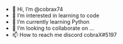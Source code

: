 - 👋 Hi, I’m @cobrax74
- 👀 I’m interested in learning to code
- 🌱 I’m currently learning Python
- 💞️ I’m looking to collaborate on ...
- 📫 How to reach me discord cobraX#5197

<!---
cobrax74/cobrax74 is a ✨ special ✨ repository because its `README.md` (this file) appears on your GitHub profile.
You can click the Preview link to take a look at your changes.
--->
